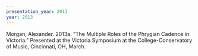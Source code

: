```yaml
---
presentation_year: 2013
year: 2013
---
```


Morgan, Alexander. 2013a. “The Multiple Roles of the Phrygian Cadence in Victoria.” Presented at the Victoria Symposium at the College-Conservatory of Music, Cincinnati, OH, March.